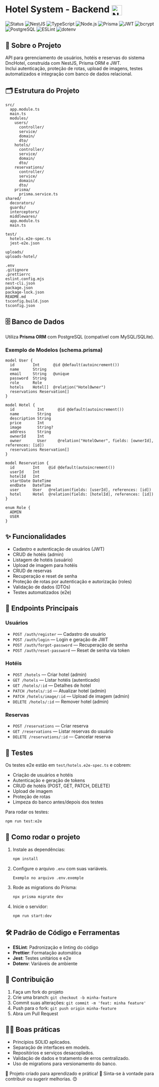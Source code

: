 # Hotel System - Backend <img src="https://nestjs.com/img/logo-small.svg" width="32" alt="Nest Logo" style="vertical-align:middle;" />

![Status](https://img.shields.io/badge/Status-Finalizado-green)
![NestJS](https://img.shields.io/badge/NestJS-10.0.0-red?logo=nestjs)
![TypeScript](https://img.shields.io/badge/TypeScript-5.3.3-blue?logo=typescript)
![Node.js](https://img.shields.io/badge/Node.js-20.x-green?logo=node.js)
![Prisma](https://img.shields.io/badge/Prisma-5.10.2-black?logo=prisma)
![JWT](https://img.shields.io/badge/JWT-9.0.0-black?logo=jsonwebtokens)
![bcrypt](https://img.shields.io/badge/bcrypt-5.1.1-yellow)
![PostgreSQL](https://img.shields.io/badge/PostgreSQL-16.3-blue?logo=postgresql)
![ESLint](https://img.shields.io/badge/ESLint-9.0.0-purple?logo=eslint)
![dotenv](https://img.shields.io/badge/dotenv-16.4.5-yellow?logo=dotenv)

## 🏨 Sobre o Projeto

API para gerenciamento de usuários, hotéis e reservas do sistema DncHotel, construída com NestJS, Prisma ORM e JWT.  
Inclui autenticação, proteção de rotas, upload de imagens, testes automatizados e integração com banco de dados relacional.

## 🗂️ Estrutura do Projeto

```
src/
  app.module.ts
  main.ts
  modules/
    users/
      controller/
      service/
      domain/
      dto/
    hotels/
      controller/
      service/
      domain/
      dto/
    reservations/
      controller/
      service/
      domain/
      dto/
    prisma/
      prisma.service.ts
shared/
  decorators/
  guards/
  interceptors/
  middlewares/
  app.module.ts
  main.ts

test/
  hotels.e2e-spec.ts
  jest-e2e.json

uploads/
uploads-hotel/

.env
.gitignore
.prettierrc
eslint.config.mjs
nest-cli.json
package.json
package-lock.json
README.md
tsconfig.build.json
tsconfig.json
```

## 🗄️ Banco de Dados

Utiliza **Prisma ORM** com PostgreSQL (compatível com MySQL/SQLite).

### Exemplo de Modelos (schema.prisma)

```prisma
model User {
  id        Int      @id @default(autoincrement())
  name      String
  email     String   @unique
  password  String
  role      Role
  hotels    Hotel[]  @relation("HotelOwner")
  reservations Reservation[]
}

model Hotel {
  id          Int      @id @default(autoincrement())
  name        String
  description String
  price       Int
  image       String?
  address     String
  ownerId     Int
  owner       User     @relation("HotelOwner", fields: [ownerId], references: [id])
  reservations Reservation[]
}

model Reservation {
  id        Int    @id @default(autoincrement())
  userId    Int
  hotelId   Int
  startDate DateTime
  endDate   DateTime
  user      User   @relation(fields: [userId], references: [id])
  hotel     Hotel  @relation(fields: [hotelId], references: [id])
}

enum Role {
  ADMIN
  USER
}
```

## ✨ Funcionalidades

- Cadastro e autenticação de usuários (JWT)
- CRUD de hotéis (admin)
- Listagem de hotéis (usuário)
- Upload de imagem para hotéis
- CRUD de reservas
- Recuperação e reset de senha
- Proteção de rotas por autenticação e autorização (roles)
- Validação de dados (DTOs)
- Testes automatizados (e2e)

## 🚦 Endpoints Principais

### Usuários

- `POST /auth/register` — Cadastro de usuário
- `POST /auth/login` — Login e geração de JWT
- `POST /auth/forgot-password` — Recuperação de senha
- `POST /auth/reset-password` — Reset de senha via token

### Hotéis

- `POST /hotels` — Criar hotel (admin)
- `GET /hotels` — Listar hotéis (autenticado)
- `GET /hotels/:id` — Detalhes de hotel
- `PATCH /hotels/:id` — Atualizar hotel (admin)
- `PATCH /hotels/image/:id` — Upload de imagem (admin)
- `DELETE /hotels/:id` — Remover hotel (admin)

### Reservas

- `POST /reservations` — Criar reserva
- `GET /reservations` — Listar reservas do usuário
- `DELETE /reservations/:id` — Cancelar reserva

## 🧪 Testes

Os testes e2e estão em `test/hotels.e2e-spec.ts` e cobrem:

- Criação de usuários e hotéis
- Autenticação e geração de tokens
- CRUD de hotéis (POST, GET, PATCH, DELETE)
- Upload de imagem
- Proteção de rotas
- Limpeza do banco antes/depois dos testes

Para rodar os testes:

```bash
npm run test:e2e
```

## 🚀 Como rodar o projeto

1. Instale as dependências:
   ```bash
   npm install
   ```
2. Configure o arquivo `.env` com suas variáveis.
    ```bash
   Exemplo no arquivo .env.exemple
   ```
3. Rode as migrations do Prisma:
   ```bash
   npx prisma migrate dev
   ```
4. Inicie o servidor:
   ```bash
   npm run start:dev
   ```

## 🛠️ Padrão de Código e Ferramentas

- **ESLint**: Padronização e linting do código
- **Prettier**: Formatação automática
- **Jest**: Testes unitários e e2e
- **Dotenv**: Variáveis de ambiente

## 🤝 Contribuição

1. Faça um fork do projeto
2. Crie uma branch: `git checkout -b minha-feature`
3. Commit suas alterações: `git commit -m 'feat: minha feature'`
4. Push para o fork: `git push origin minha-feature`
5. Abra um Pull Request

## 🧑‍💻 Boas práticas
- Princípios SOLID aplicados.
- Separação de interfaces em models.
- Repositórios e serviços desacoplados.
- Validação de dados e tratamento de erros centralizado.
- Uso de migrations para versionamento do banco.

🔹 Projeto criado para aprendizado e prática! 🚀 Sinta-se à vontade para contribuir ou sugerir melhorias. 😊